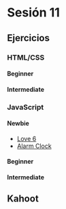 # Sesión 11

## Ejercicios

### HTML/CSS

#### Beginner

#### Intermediate

### JavaScript

#### Newbie
- [Love 6](../exercises/love-6/README.md)
- [Alarm Clock](../exercises/alarm-clock/README.md)

#### Beginner

#### Intermediate

## Kahoot
